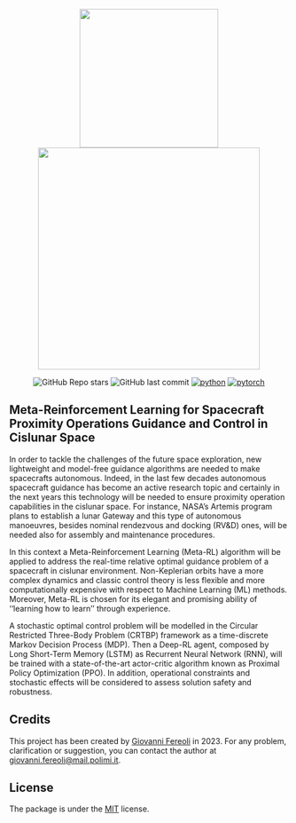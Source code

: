 <p align="center">
  <img align="center" src="https://getvectorlogo.com/wp-content/uploads/2019/10/politecnico-di-milano-vector-logo.png" width="250" />
  <img align="center" src="https://www.colorado.edu/brand/sites/default/files/styles/medium/public/page/boulder-one-line-reverse.png?itok=jWuueUXe" width="400" />
</p>

<div align="center">
  
![GitHub Repo stars](https://img.shields.io/github/stars/giovannifereoli/thesis?style=social)
![GitHub last commit](https://img.shields.io/github/last-commit/giovannifereoli/ThesisVer2)
[![python](https://img.shields.io/badge/Python-3.9-3776AB.svg?style=flat&logo=python&logoColor=white)](https://www.python.org)
[![pytorch](https://img.shields.io/badge/PyTorch-2.0.0-EE4C2C.svg?style=flat&logo=pytorch)](https://pytorch.org)

</div>

## Meta-Reinforcement Learning for Spacecraft Proximity Operations Guidance and Control in Cislunar Space 

In order to tackle the challenges of the future space exploration, new lightweight and model-free
guidance algorithms are needed to make spacecrafts autonomous. Indeed, in the last few decades
autonomous spacecraft guidance has become an active research topic and certainly in the next years
this technology will be needed to ensure proximity operation capabilities in the cislunar space. For
instance, NASA’s Artemis program plans to establish a lunar Gateway and this type of autonomous
manoeuvres, besides nominal rendezvous and docking (RV&D) ones, will be needed also for assembly
and maintenance procedures.

In this context a Meta-Reinforcement Learning (Meta-RL) algorithm will be applied to address the
real-time relative optimal guidance problem of a spacecraft in cislunar environment. Non-Keplerian
orbits have a more complex dynamics and classic control theory is less flexible and more
computationally expensive with respect to Machine Learning (ML) methods. Moreover, Meta-RL is
chosen for its elegant and promising ability of ‘‘learning how to learn’’ through experience.

A stochastic optimal control problem will be modelled in the Circular Restricted Three-Body Problem
(CRTBP) framework as a time-discrete Markov Decision Process (MDP). Then a Deep-RL agent,
composed by Long Short-Term Memory (LSTM) as Recurrent Neural Network (RNN), will be trained with
a state-of-the-art actor-critic algorithm known as Proximal Policy Optimization (PPO). In addition,
operational constraints and stochastic effects will be considered to assess solution safety and
robustness.

## Credits
This project has been created by [Giovanni Fereoli](https://github.com/giovannifereoli) in 2023.
For any problem, clarification or suggestion, you can contact the author at [giovanni.fereoli@mail.polimi.it](mailto:giovanni.fereoli@mail.polimi.it).

## License
The package is under the [MIT](https://choosealicense.com/licenses/mit/) license.

